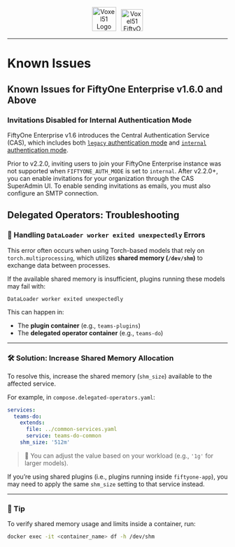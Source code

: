 <!-- markdownlint-disable no-inline-html line-length -->
<!-- markdownlint-disable-next-line first-line-heading -->
<div align="center">
<p align="center">

<img alt="Voxel51 Logo" src="https://user-images.githubusercontent.com/25985824/106288517-2422e000-6216-11eb-871d-26ad2e7b1e59.png" height="55px"> &nbsp;
<img alt="Voxel51 FiftyOne" src="https://user-images.githubusercontent.com/25985824/106288518-24bb7680-6216-11eb-8f10-60052c519586.png" height="50px">

</p>
</div>
<!-- markdownlint-enable no-inline-html line-length -->

---

# Known Issues

## Known Issues for FiftyOne Enterprise v1.6.0 and Above

### Invitations Disabled for Internal Authentication Mode

FiftyOne Enterprise v1.6 introduces the Central Authentication Service (CAS), which
includes both
[`legacy` authentication mode][legacy-auth-mode]
and
[`internal` authentication mode][internal-auth-mode].

Prior to v2.2.0, inviting users to join your FiftyOne Enterprise instance was
not supported when `FIFTYONE_AUTH_MODE` is set to `internal`.
After v2.2.0+, you can enable invitations for your organization through the
CAS SuperAdmin UI. To enable sending invitations as emails, you must also
configure an SMTP connection.

[internal-auth-mode]: https://docs.voxel51.com/enterprise/pluggable_auth.html#internal-mode
[legacy-auth-mode]: https://docs.voxel51.com/enterprise/pluggable_auth.html#legacy-mode

## Delegated Operators: Troubleshooting

### 🧠 Handling `DataLoader worker exited unexpectedly` Errors

This error often occurs when using Torch-based models that rely on `torch.multiprocessing`, which utilizes **shared memory (`/dev/shm`)** to exchange data between processes.

If the available shared memory is insufficient, plugins running these models may fail with:

```txt
DataLoader worker exited unexpectedly
```

This can happen in:

- The **plugin container** (e.g., `teams-plugins`)
- The **delegated operator container** (e.g., `teams-do`)

---

### 🛠️ Solution: Increase Shared Memory Allocation

To resolve this, increase the shared memory (`shm_size`) available to the affected service.

For example, in `compose.delegated-operators.yaml`:

```yaml
services:
  teams-do:
    extends:
      file: ../common-services.yaml
      service: teams-do-common
    shm_size: '512m'
```

> 🔁 You can adjust the value based on your workload (e.g., `'1g'` for larger models).

If you’re using shared plugins (i.e., plugins running inside `fiftyone-app`), you may need to apply the same `shm_size` setting to that service instead.

---

### 🔎 Tip

To verify shared memory usage and limits inside a container, run:

```bash
docker exec -it <container_name> df -h /dev/shm
```